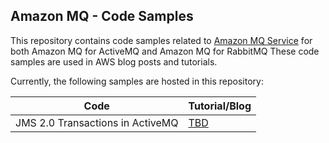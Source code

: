 ## Amazon MQ - Code Samples


This repository contains code samples related to [Amazon MQ Service](https://aws.amazon.com/amazon-mq/) for
both Amazon MQ for ActiveMQ and Amazon MQ for RabbitMQ
These code samples are used in AWS blog posts and tutorials.

Currently, the following samples are hosted in this repository:

| Code                             | Tutorial/Blog |
|----------------------------------|---------------|
| JMS 2.0 Transactions in ActiveMQ | [TBD](TBD)    |
